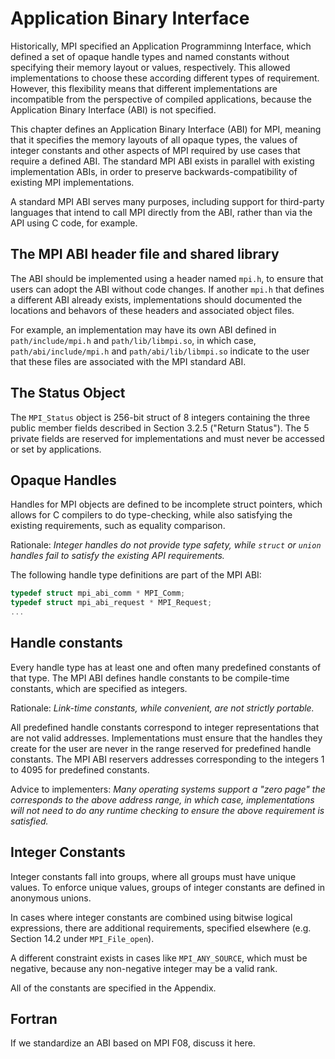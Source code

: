 # Application Binary Interface

Historically, MPI specified an Application Programminng Interface, which defined
a set of opaque handle types and named constants without specifying their memory
layout or values, respectively.
This allowed implementations to choose these according different types of requirement.
However, this flexibility means that different implementations are incompatible
from the perspective of compiled applications, because the Application Binary Interface (ABI)
is not specified.

This chapter defines an Application Binary Interface (ABI) for MPI, meaning that it specifies
the memory layouts of all opaque types, the values of integer constants and other aspects
of MPI required by use cases that require a defined ABI.
The standard MPI ABI exists in parallel with existing implementation ABIs, in order to
preserve backwards-compatibility of existing MPI implementations.

A standard MPI ABI serves many purposes, including support for third-party languages
that intend to call MPI directly from the ABI, rather than via the API using C code, for example.

## The MPI ABI header file and shared library

The ABI should be implemented using a header named `mpi.h`, to ensure that users
can adopt the ABI without code changes.  If another `mpi.h` that defines
a different ABI already exists, implementations should documented the locations
and behavors of these headers and associated object files.

For example, an implementation may have its own ABI defined in `path/include/mpi.h`
and `path/lib/libmpi.so`, in which case, `path/abi/include/mpi.h` and
`path/abi/lib/libmpi.so` indicate to the user that these files are associated with
the MPI standard ABI.

## The Status Object

The `MPI_Status` object is 256-bit struct of 8 integers containing the three
public member fields described in Section 3.2.5 ("Return Status").
The 5 private fields are reserved for implementations and must never be
accessed or set by applications.

## Opaque Handles

Handles for MPI objects are defined to be incomplete struct pointers,
which allows for C compilers to do type-checking, while also satisfying
the existing requirements, such as equality comparison.

Rationale: _Integer handles do not provide type safety, while `struct`
or `union` handles fail to satisfy the existing API requirements._

The following handle type definitions are part of the MPI ABI:
```c
typedef struct mpi_abi_comm * MPI_Comm;
typedef struct mpi_abi_request * MPI_Request;
...
```

## Handle constants

Every handle type has at least one and often many predefined constants of that type.
The MPI ABI defines handle constants to be compile-time constants, which are specified
as integers.

Rationale: _Link-time constants, while convenient, are not strictly portable._

All predefined handle constants correspond to integer representations that are not
valid addresses.  Implementations must ensure that the handles they create for the user
are never in the range reserved for predefined handle constants.
The MPI ABI reservers addresses corresponding to the integers 1 to 4095 for predefined
constants.

Advice to implementers: _Many operating systems support a "zero page" the corresponds
to the above address range, in which case, implementations will not need to do any
runtime checking to ensure the above requirement is satisfied._

## Integer Constants

Integer constants fall into groups, where all groups must have unique
values.  To enforce unique values, groups of integer constants are defined in
anonymous unions.

In cases where integer constants are combined using bitwise logical
expressions, there are additional requirements, specified elsewhere
(e.g. Section 14.2 under `MPI_File_open`).

A different constraint
exists in cases like `MPI_ANY_SOURCE`, which must be negative, because
any non-negative integer may be a valid rank.

All of the constants are specified in the Appendix.

## Fortran

If we standardize an ABI based on MPI F08, discuss it here.



